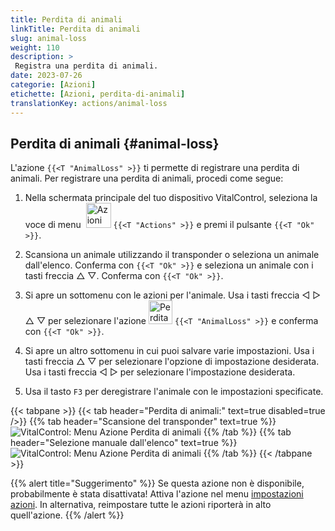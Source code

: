 ```yaml
---
title: Perdita di animali
linkTitle: Perdita di animali
slug: animal-loss
weight: 110
description: >
 Registra una perdita di animali.
date: 2023-07-26
categorie: [Azioni]
etichette: [Azioni, perdita-di-animali]
translationKey: actions/animal-loss
---
```


## Perdita di animali {#animal-loss}

L'azione `{{<T "AnimalLoss" >}}` ti permette di registrare una perdita di animali. Per registrare una perdita di animali, procedi come segue:

1. Nella schermata principale del tuo dispositivo VitalControl, seleziona la voce di menu &nbsp;<img src="/icons/actions.svg" width="40" align="bottom" alt="Azioni" /> `{{<T "Actions" >}}` e premi il pulsante `{{<T "Ok" >}}`.

2. Scansiona un animale utilizzando il transponder o seleziona un animale dall'elenco. Conferma con `{{<T "Ok" >}}` e seleziona un animale con i tasti freccia △ ▽. Conferma con `{{<T "Ok" >}}`.

3. Si apre un sottomenu con le azioni per l'animale. Usa i tasti freccia ◁ ▷ △ ▽ per selezionare l'azione <img src="/icons/actions/animal-loss.svg" width="38" align="bottom" alt="Perdita di animali" /> `{{<T "AnimalLoss" >}}` e conferma con `{{<T "Ok" >}}`.

4. Si apre un altro sottomenu in cui puoi salvare varie impostazioni. Usa i tasti freccia △ ▽ per selezionare l'opzione di impostazione desiderata. Usa i tasti freccia ◁ ▷ per selezionare l'impostazione desiderata.

5. Usa il tasto `F3` per deregistrare l'animale con le impostazioni specificate.

{{< tabpane >}}
{{< tab header="Perdita di animali:" text=true disabled=true />}}
{{% tab header="Scansione del transponder" text=true %}}
![VitalControl: Menu Azione Perdita di animali](../images/animalloss-scan.png "Registra una perdita di animali")
{{% /tab %}}
{{% tab header="Selezione manuale dall'elenco" text=true %}}
![VitalControl: Menu Azione Perdita di animali](../images/animalloss.png "Registra una perdita di animali")
{{% /tab %}}
{{< /tabpane >}}

{{% alert title="Suggerimento" %}}
Se questa azione non è disponibile, probabilmente è stata disattivata! Attiva l'azione nel menu [impostazioni azioni](../settings/). In alternativa, reimpostare tutte le azioni riporterà in alto quell'azione.
{{% /alert %}}

